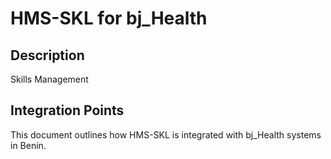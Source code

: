 # HMS-SKL for bj_Health

## Description

Skills Management

## Integration Points

This document outlines how HMS-SKL is integrated with bj_Health systems in Benin.
